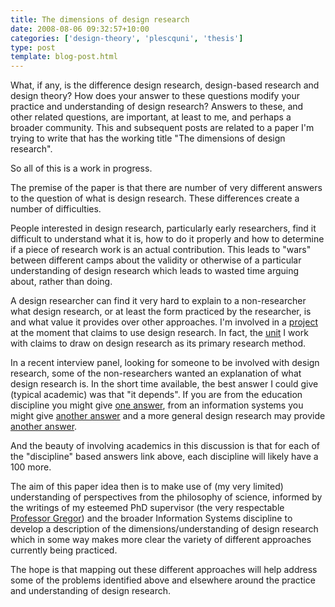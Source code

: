 ```yaml
---
title: The dimensions of design research
date: 2008-08-06 09:32:57+10:00
categories: ['design-theory', 'plescquni', 'thesis']
type: post
template: blog-post.html
---
```

What, if any, is the difference design research, design-based research and design theory? How does your answer to these questions modify your practice and understanding of design research? Answers to these, and other related questions, are important, at least to me, and perhaps a broader community. This and subsequent posts are related to a paper I'm trying to write that has the working title "The dimensions of design research".

So all of this is a work in progress.

The premise of the paper is that there are number of very different answers to the question of what is design research. These differences create a number of difficulties.

People interested in design research, particularly early researchers, find it difficult to understand what it is, how to do it properly and how to determine if a piece of research work is an actual contribution. This leads to "wars" between different camps about the validity or otherwise of a particular understanding of design research which leads to wasted time arguing about, rather than doing.

A design researcher can find it very hard to explain to a non-researcher what design research, or at least the form practiced by the researcher, is and what value it provides over other approaches. I'm involved in a [project](http://cddu.cqu.edu.au/index.php/PLEs%40CQUni) at the moment that claims to use design research. In fact, the [unit](http://cddu.cqu.edu.au/) I work with claims to draw on design research as its primary research method.

In a recent interview panel, looking for someone to be involved with design research, some of the non-researchers wanted an explanation of what design research is. In the short time available, the best answer I could give (typical academic) was that "it depends". If you are from the education discipline you might give [one answer](http://projects.coe.uga.edu/dbr/explain01.htm), from an information systems you might give [another answer](http://www.isworld.org/Researchdesign/drisISworld.htm) and a more general design research may provide [another answer](http://en.wikipedia.org/wiki/Design_research).

And the beauty of involving academics in this discussion is that for each of the "discipline" based answers link above, each discipline will likely have a 100 more.

The aim of this paper idea then is to make use of (my very limited) understanding of perspectives from the philosophy of science, informed by the writings of my esteemed PhD supervisor (the very respectable [Professor Gregor](http://www.ecocomm.anu.edu.au/people/info.asp?Surname=Gregor&Firstname=Shirley)) and the broader Information Systems discipline to develop a description of the dimensions/understanding of design research which in some way makes more clear the variety of different approaches currently being practiced.

The hope is that mapping out these different approaches will help address some of the problems identified above and elsewhere around the practice and understanding of design research.